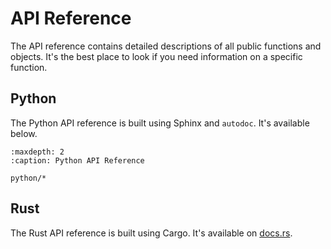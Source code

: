 # API Reference

The API reference contains detailed descriptions of all public functions and objects. It's the best place to look if you need information on a specific function.

## Python

The Python API reference is built using Sphinx and `autodoc`. It's available below.

```{toctree}
:maxdepth: 2
:caption: Python API Reference

python/*
```

## Rust

The Rust API reference is built using Cargo.
It's available on [docs.rs](https://docs.rs/polars/latest/polars/).
